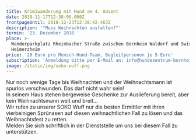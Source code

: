 ```yaml
---
title: Krimiwanderung mit Hund am 4. Advent
date: 2018-11-17T12:38:00.000Z
frontpageUntil: 2018-12-23T12:38:42.463Z
description: '"Muss Weihnachten ausfallen?"'
termin: '23. Dezember 2018 '
place: >-
  Wanderparkplatz Rheinbacher Straße zwischen Bornheim Waldorf und Swisttal
  Heimerzheim
price: '20 Euro pro Mensch-Hund-Team, Begleitpersonen je 5 Euro'
subscription: 'Anmeldung bitte per E-Mail an: info@hundezentrum-bornheim.de'
image: /static/img/soko-wuff.png
---
```

Nur noch wenige Tage bis Weihnachten und der Weihnachtsmann ist spurlos verschwunden. Das darf nicht wahr sein!\
In seinem Haus stehen bergeweise Geschenke zur Auslieferung bereit, aber kein Weihnachtsmann weit und breit...\
Wir rufen zu unserer SOKO Wuff nur die besten Ermittler mit ihren vierbeinigen Sprünasen auf diesen weihnachtlichen Fall zu lösen und das Weihnachtsfest zu retten. \
Melden Sie sich schriftlich in der Dienststelle um uns bei diesem Fall zu unterstützen.
